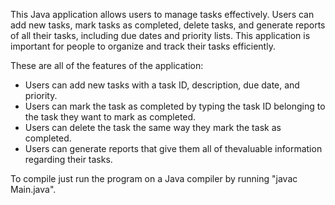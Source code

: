 This Java application allows users to manage tasks effectively. Users can add new tasks, mark tasks as completed, delete tasks, and generate reports of all their tasks, including due dates and priority lists. This application is important for people to organize and track their tasks efficiently.

These are all of the features of the application:
- Users can add new tasks with a task ID, description, due date, and priority.
- Users can mark the task as completed by typing the task ID belonging to the task they want to mark as completed.
- Users can delete the task the same way they mark the task as completed.
- Users can generate reports that give them all of thevaluable information regarding their tasks.

To compile just run the program on a Java compiler by running "javac Main.java".
